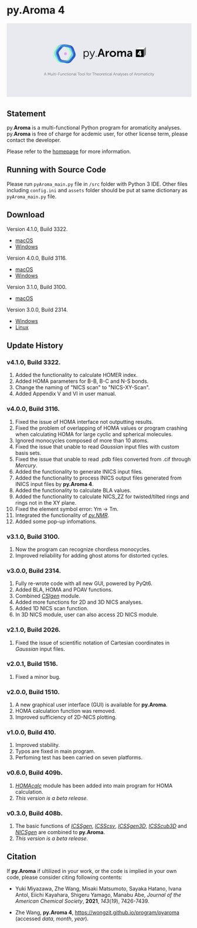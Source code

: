 # py.Aroma 4
![](pyAroma_banner.png)

## Statement
py.**Aroma** is a multi-functional Python program for aromaticity analyses.
py.**Aroma** is free of charge for acdemic user, for other license term, please contact the developer.

Please refer to the [homepage](https://wongzit.github.io/program/pyaroma/) for more information.

## Running with Source Code

Please run `pyAroma_main.py` file in `/src` folder with Python 3 IDE. Other files including `config.ini` and `assets` folder should 
be put at same dictionary as `pyAroma_main.py` file.

## Download

Version 4.1.0, Build 3322.
- [macOS](https://drive.google.com/file/d/1oSLwnfQz26CKVf-A-bfXVeffvMzX0ROt/view?usp=share_link)
- [Windows](https://1drv.ms/u/s!AoEiFHul9zVelnfpqzj7tZLjCQQ6?e=H6kwc8)

Version 4.0.0, Build 3116.
- [macOS](https://drive.google.com/file/d/1dysLAgXqhUs0A0XIZUC9nrdccMttKVvq/view?usp=share_link)
- [Windows](https://1drv.ms/u/s!AoEiFHul9zVelka3VXvyChM_8OdJ?e=JzRVEs)

Version 3.1.0, Build 3100.
- [macOS](https://drive.google.com/file/d/1cPFGJ_h85831Wuth6nwK0UUjat5VPlcx/view?usp=sharing)

Version 3.0.0, Build 2314.

- [Windows](https://drive.google.com/file/d/1QUojgzprZRvWLBtgcQ55pXqR8uX4vqRu/view?usp=share_link)
- [Linux](https://drive.google.com/drive/folders/12ukrOltMulc7Kz6ZV9--I7g9PDn8UeFL?usp=share_link)

## Update History

### v4.1.0, Build 3322.

1. Added the functionality to calculate HOMER index.
2. Added HOMA parameters for B-B, B-C and N-S bonds.
3. Change the naming of "NICS scan" to "NICS-XY-Scan".
4. Added Appendix V and VI in user manual.

### v4.0.0, Build 3116.

1. Fixed the issue of HOMA interface not outputting results.
2. Fixed the problem of overlapping of HOMA values or program crashing when calculating HOMA for large cyclic and spherical molecules.
3. Ignored monocycles composed of more than 10 atoms.
4. Fixed the issue that unable to read *Gaussian* input files with custom basis sets.
5. Fixed the issue that unable to read .pdb files converted from .cif through *Mercury*.
6. Added the functionality to generate INICS input files.
7. Added the functionality to process INICS output files generated from INICS input files by **py.Aroma 4**.
8. Added the functionality to calculate BLA values.
9. Added the functionality to calculate NICS_ZZ for twisted/tilted rings and rings not in the XY plane.
10. Fixed the element symbol error: Ym → Tm.
11. Integrated the functionality of [*py.NMR*](https://github.com/wongzit/pyNMR).
12. Added some pop-up infomations.

### v3.1.0, Build 3100.
1. Now the program can recognize chordless monocycles.
2. Improved reliability for adding ghost atoms for distorted cycles.

### v3.0.0, Build 2314.
1. Fully re-wrote code with all new GUI, powered by PyQt6.
2. Added BLA, HOMA and POAV functions.
3. Combined [*CSIgen*](https://github.com/wongzit/CSIgen) module.
4. Added more functions for 2D and 3D NICS analyses.
5. Added 1D NICS scan function.
6. In 3D NICS module, user can also access 2D NICS module.

### v2.1.0, Build 2026.
1. Fixed the issue of scientific notation of Cartesian coordinates in *Gaussian* input files.

### v2.0.1, Build 1516.
1. Fixed a minor bug.

### v2.0.0, Build 1510.
1. A new graphical user interface (GUI) is available for **py.Aroma**.
2. HOMA calculation function was removed.
3. Improved sufficiency of 2D-NICS plotting.

### v1.0.0, Build 410.
1. Improved stability.
2. Typos are fixed in main program.
3. Perfoming test has been carried on seven platforms.

### v0.6.0, Build 409b.
1. [*HOMAcalc*](https://github.com/wongzit/HOMAcalc) module has been added into main program for HOMA calculation.
2. *This version is a beta release.*

### v0.3.0, Build 408b.
1. The basic functions of [*ICSSgen*](https://github.com/wongzit/ICSSgen), [*ICSScsv*](https://github.com/wongzit/ICSScsv), [*ICSSgen3D*](https://github.com/wongzit/ICSSgen3D), [*ICSScub3D*](https://github.com/wongzit/ICSScub3D) and [*NICSgen*](https://github.com/wongzit/NICSgen) are combined to **py.Aroma**. 
2. *This version is a beta release.*

## Citation

If **py.Aroma** if ultilized in your work, or the code is implied in your own code, please consider citing following contents:

- Yuki Miyazawa, Zhe Wang, Misaki Matsumoto, Sayaka Hatano, Ivana Antol, Eiichi Kayahara, Shigeru Yamago, Manabu Abe, *Journal of the American Chemical Society*, **2021**, *143*(*19*), 7426-7439.

- Zhe Wang, **py.Aroma 4**, https://wongzit.github.io/program/pyaroma (accessed *data*, *month*, *year*).
